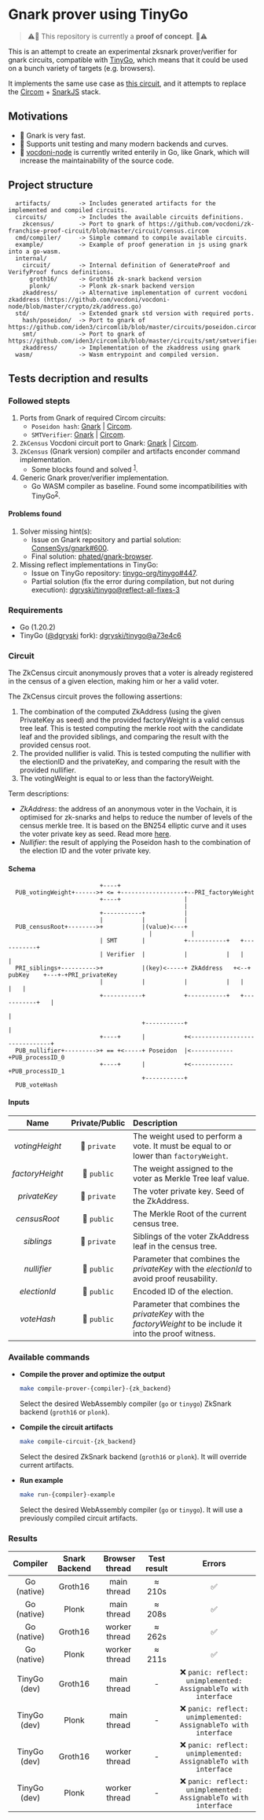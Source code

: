 # Gnark prover using TinyGo

> ⚠️🚧 This repository is currently a **proof of concept**. 🚧⚠️

This is an attempt to create an experimental zksnark prover/verifier for gnark circuits, compatible with [TinyGo](https://github.com/tinygo-org/tinygo), which means that it could be used on a bunch variety of targets (e.g. browsers).

It implements the same use case as [this circuit](https://github.com/vocdoni/zk-franchise-proof-circuit), and it attempts to replace the [Circom](https://github.com/iden3/circom) + [SnarkJS](https://github.com/iden3/snarkjs) stack.

## Motivations
 - 🚀 Gnark is very fast.
 - 💉 Supports unit testing and many modern backends and curves.
 - 🔗 [vocdoni-node](https://github.com/vocdoni/vocdoni-node) is currently writed enterily in Go, like Gnark, which will increase the maintainability of the source code.

## Project structure
```
  artifacts/        -> Includes generated artifacts for the implemented and compiled circuits.
  circuits/         -> Includes the available circuits definitions.
    zkcensus/       -> Port to gnark of https://github.com/vocdoni/zk-franchise-proof-circuit/blob/master/circuit/census.circom 
  cmd/compiler/     -> Simple command to compile available circuits.
  example/          -> Example of proof generation in js using gnark into a go-wasm.
  internal/
    circuit/        -> Internal definition of GenerateProof and VerifyProof funcs definitions.
      groth16/      -> Groth16 zk-snark backend version
      plonk/        -> Plonk zk-snark backend version
    zkaddress/      -> Alternative implementation of current vocdoni zkaddress (https://github.com/vocdoni/vocdoni-node/blob/master/crypto/zk/address.go)
  std/              -> Extended gnark std version with required ports.
    hash/poseidon/  -> Port to gnark of https://github.com/iden3/circomlib/blob/master/circuits/poseidon.circom
    smt/            -> Port to gnark of https://github.com/iden3/circomlib/blob/master/circuits/smt/smtverifier.circom
    zkaddress/      -> Implementation of the zkaddress using gnark
  wasm/             -> Wasm entrypoint and compiled version.
```

## Tests decription and results

### Followed stepts

1. Ports from Gnark of required Circom circuits:
    - `Poseidon hash`: [Gnark](./std/hash/poseidon/poseidon.go) | [Circom](https://github.com/iden3/circomlib/blob/db0202410771a3e3fc07c64c5226b64f954b8b5a/circuits/poseidon.circom).
    - `SMTVerifier`: [Gnark](./std/smt/verifier.go) | [Circom](https://github.com/iden3/circomlib/blob/a8cdb6cd1ad652cca1a409da053ec98f19de6c9d/circuits/smt/smtverifier.circom).
2. `ZkCensus` Vocdoni circuit port to Gnark: [Gnark](./circuits/zkcensus/zkcensus.go) | [Circom](https://github.com/vocdoni/zk-franchise-proof-circuit/blob/c2ead7f8502cf0dd7495140aec32599fd0a53199/circuit/census.circom).
4. `ZkCensus` (Gnark version) compiler and artifacts enconder command implementation.
    - Some blocks found and solved <sup>[1](#problems-found)</sup>.
3. Generic Gnark prover/verifier implementation.
    - Go WASM compiler as baseline. Found some incompatibilities with TinyGo<sup>[2](#problems-found)</sup>. 

#### Problems found

1. Solver missing hint(s):
    - Issue on Gnark repository and partial solution: [ConsenSys/gnark#600](https://github.com/ConsenSys/gnark/issues/600).
    - Final solution: [phated/gnark-browser](https://github.com/phated/gnark-browser/blob/2446c65e89156f1a04163724a89e5dcb7e4c4886/README.md#solution-hint-registration).
2. Missing reflect implementations in TinyGo:
    - Issue on TinyGo repository: [tinygo-org/tinygo#447](https://github.com/tinygo-org/tinygo/issues/447#issuecomment-1455205919).
    - Partial solution (fix the error during compilation, but not during execution): [dgryski/tinygo@reflect-all-fixes-3](https://github.com/dgryski/tinygo/tree/dgryski/reflect-all-fixes-3)


### Requirements
* Go (1.20.2)
* TinyGo ([@dgryski](https://github.com/dgryski) fork): [dgryski/tinygo@a73e4c6](https://github.com/dgryski/tinygo/commit/a73e4c635331045f6d3cd49ddb0b9efd0019f94c)


### Circuit 
The ZkCensus circuit anonymously proves that a voter is already registered in the census of a given election, making him or her a valid voter.

The ZkCensus circuit proves the following assertions:
1. The combination of the computed ZkAddress (using the given PrivateKey as seed) and the provided factoryWeight is a valid census tree leaf. This is tested computing the merkle root  with the candidate leaf and the provided siblings, and comparing the result with the provided census root.
2. The provided nullifier is valid. This is tested computing the nullifier with the electionID and the privateKey, and comparing the result with the provided nullifier.
3. The votingWeight is equal to or less than the factoryWeight.

Term descriptions:
* *ZkAddress*: the address of an anonymous voter in the Vochain, it is optimised for zk-snarks and helps to reduce the number of levels of the census merkle tree. It is based on the BN254 elliptic curve and it uses the voter private key as seed. Read more [here](https://github.com/vocdoni/vocdoni-node/blob/ca09fde59cef93f6b1de90c0c918adbff814e87e/crypto/zk/address.go).
* *Nullifier*: the result of applying the Poseidon hash to the combination of the election ID and the voter private key.

#### Schema
```
                          +----+
  PUB_votingWeight+------>+ <= +------------------+--PRI_factoryWeight
                          +----+                  |
                                                  |
                          +-----------+           |
                          |           |           |
  PUB_censusRoot+-------->+           |(value)<---+
							            |           |
                          | SMT       |           +-----------+   +-----------+
                          | Verifier  |           |           |   |           |
  PRI_siblings+---------->+           |(key)<-----+ ZkAddress	+<--+	pubKey	  +---+-+PRI_privateKey
                          |           |           |           |   |           |   |
                          +-----------+           +-----------+   +-----------+   |
                                                                                  |
                                      +-----------+                               |
                          +----+      |           +<------------------------------+
  PUB_nullifier+--------->+ == +<-----+ Poseidon  |<------------+PUB_processID_0
                          +----+      |           +<------------+PUB_processID_1
                                      +-----------+
  PUB_voteHash
```

#### Inputs
| Name | Private/Public | Description |
|:---:|:---:|:---|
| *votingHeight* | 🔐 `private` | The weight used to perform a vote. It must be equal to or lower than `factoryWeight`. |
| *factoryHeight* | 📢 `public` | The weight assigned to the voter as Merkle Tree leaf value. |
| *privateKey* | 🔐 `private` | The voter private key. Seed of the ZkAddress.  |
| *censusRoot* | 📢 `public` | The Merkle Root of the current census tree. |
| *siblings* | 🔐 `private` | Siblings of the voter ZkAddress leaf in the census tree. |
| *nullifier* | 📢 `public` | Parameter that combines the *privateKey* with the *electionId* to avoid proof reusability. |
| *electionId* | 📢 `public` | Encoded ID of the election. |
| *voteHash* | 📢 `public` | Parameter that combines the *privateKey* with the *factoryWeight* to be include it into the proof witness. |

### Available commands
* **Compile the prover and optimize the output**
  ```sh
  make compile-prover-{compiler}-{zk_backend}
  ```
  Select the desired WebAssembly compiler (`go` or `tinygo`) ZkSnark backend (`groth16` or `plonk`).

* **Compile the circuit artifacts**
  ```sh
  make compile-circuit-{zk_backend}
  ```
  Select the desired ZkSnark backend (`groth16` or `plonk`). It will override current artifacts.

* **Run example**
  ```sh
  make run-{compiler}-example
  ```
  Select the desired WebAssembly compiler (`go` or `tinygo`). It will use a previously compiled circuit artifacts.

### Results

| Compiler | Snark Backend | Browser thread | Test result | Errors |
|:---:|:---:|:---:|:---:|:---:|
| Go (native) | Groth16 | main thread | ≈ 210s | ✅ |
| Go (native) | Plonk | main thread | ≈ 208s | ✅ |
| Go (native) | Groth16 | worker thread | ≈ 262s | ✅ |
| Go (native) | Plonk | worker thread | ≈ 211s | ✅ |
| TinyGo (dev) | Groth16 | main thread | - | ❌ `panic: reflect: unimplemented: AssignableTo with interface` |
| TinyGo (dev) | Plonk | main thread | - | ❌ `panic: reflect: unimplemented: AssignableTo with interface` |
| TinyGo (dev) | Groth16 | worker thread | - | ❌ `panic: reflect: unimplemented: AssignableTo with interface` |
| TinyGo (dev) | Plonk | worker thread | - | ❌ `panic: reflect: unimplemented: AssignableTo with interface` |
